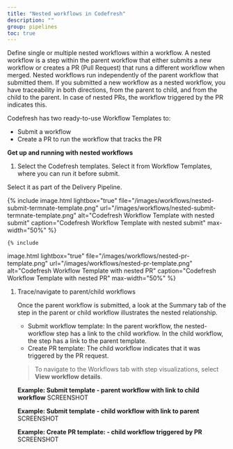```yaml
---
title: "Nested workflows in Codefresh"
description: ""
group: pipelines
toc: true
---
```


Define single or multiple nested workflows within a workflow. A nested workflow is a step within the parent workflow that either submits a new workflow or creates a PR (Pull Request) that runs a different workflow when merged. Nested workflows run independently of the parent workflow that submitted them. If you submitted a new workflow as a nested workflow, you have traceability in both directions, from the parent to child, and from the child to the parent. In case of nested PRs, the workflow triggered by the PR indicates this.  

Codefresh has two ready-to-use Workflow Templates to:
* Submit a workflow
* Create a PR to run the workflow that tracks the PR
 
 
**Get up and running with nested workflows**  

1. Select the Codefresh templates. 
  Select it from Workflow Templates, where you can run it before submit.  

  Select it as part of the Delivery Pipeline.  
 

   {% include 
   image.html 
   lightbox="true" 
   file="/images/workflows/nested-submit-termnate-template.png" 
   url="/images/workflows/nested-submit-termnate-template.png" 
   alt="Codefresh Workflow Template with nested submit" 
   caption="Codefresh Workflow Template with nested submit"
   max-width="50%" 
   %}


    {% include 
   image.html 
   lightbox="true" 
   file="/images/workflows/nested-pr-template.png" 
   url="/images/workflows/nested-pr-template.png" 
   alt="Codefresh Workflow Template with nested PR" 
   caption="Codefresh Workflow Template with nested PR"
   max-width="50%" 
   %}



1.  Trace/navigate to parent/child workflows  

    Once the parent workflow is submitted, a look at the Summary tab of the step in the parent or child workflow illustrates the nested relationship. 
    * Submit workflow template: In the parent workflow, the nested-workflow step has a link to the child workflow. In the child workflow, the step has a link to the parent template.
    * Create PR template: The child workflow indicates that it was triggered by the PR request. 
  
    > To navigate to the Workflows tab with step visualizations, select **View workflow details**.  

     
     **Example: Submit template - parent workflow with link to child workflow**
    SCREENSHOT

     **Example: Submit template - child workflow with link to parent**
     SCREENSHOT

     **Example: Create PR template: - child workflow triggered by PR**
      SCREENSHOT


 